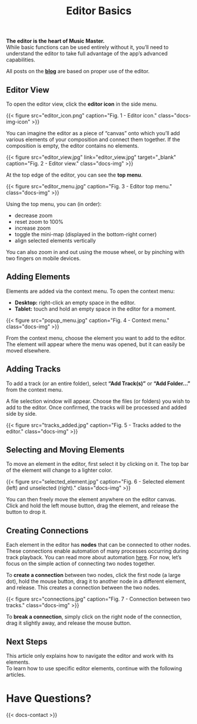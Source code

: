 ﻿---
title: "Editor Basics"
icon: "🔗"
description: "Learn how to use the editor to create smooth transitions and automation."
weight: 40
---

**The editor is the heart of Music Master.**  
While basic functions can be used entirely without it, you’ll need to understand the editor to take full advantage of the app’s advanced capabilities.

All posts on the **[blog](blog/)** are based on proper use of the editor.

## Editor View

To open the editor view, click the **editor icon** in the side menu.

{{< figure src="editor_icon.png" caption="Fig. 1 - Editor icon." class="docs-img-icon" >}}

You can imagine the editor as a piece of “canvas” onto which you’ll add various elements of your composition and connect them together. If the composition is empty, the editor contains no elements.

{{< figure src="editor_view.jpg" link="editor_view.jpg" target="_blank" caption="Fig. 2 - Editor view." class="docs-img" >}}

At the top edge of the editor, you can see the **top menu**.

{{< figure src="editor_menu.jpg" caption="Fig. 3 - Editor top menu." class="docs-img" >}}

Using the top menu, you can (in order):
- decrease zoom
- reset zoom to 100%
- increase zoom
- toggle the mini-map (displayed in the bottom-right corner)
- align selected elements vertically

You can also zoom in and out using the mouse wheel, or by pinching with two fingers on mobile devices.

## Adding Elements

Elements are added via the context menu. To open the context menu:
- **Desktop:** right-click an empty space in the editor.  
- **Tablet:** touch and hold an empty space in the editor for a moment.

{{< figure src="popup_menu.jpg" caption="Fig. 4 - Context menu." class="docs-img" >}}

From the context menu, choose the element you want to add to the editor.  
The element will appear where the menu was opened, but it can easily be moved elsewhere.

## Adding Tracks

To add a track (or an entire folder), select **“Add Track(s)”** or **“Add Folder...”** from the context menu.

A file selection window will appear. Choose the files (or folders) you wish to add to the editor. Once confirmed, the tracks will be processed and added side by side.

{{< figure src="tracks_added.jpg" caption="Fig. 5 - Tracks added to the editor." class="docs-img" >}}

## Selecting and Moving Elements

To move an element in the editor, first select it by clicking on it. The top bar of the element will change to a lighter color.

{{< figure src="selected_element.jpg" caption="Fig. 6 - Selected element (left) and unselected (right)." class="docs-img" >}}

You can then freely move the element anywhere on the editor canvas.  
Click and hold the left mouse button, drag the element, and release the button to drop it.

## Creating Connections

Each element in the editor has **nodes** that can be connected to other nodes. These connections enable automation of many processes occurring during track playback. You can read more about automation [here](/docs/playback-events). For now, let’s focus on the simple action of connecting two nodes together.

To **create a connection** between two nodes, click the first node (a large dot), hold the mouse button, drag it to another node in a different element, and release. This creates a connection between the two nodes.

{{< figure src="connections.jpg" caption="Fig. 7 - Connection between two tracks." class="docs-img" >}}

To **break a connection**, simply click on the right node of the connection, drag it slightly away, and release the mouse button.

## Next Steps

This article only explains how to navigate the editor and work with its elements.  
To learn how to use specific editor elements, continue with the following articles.

# Have Questions?

{{< docs-contact >}}
